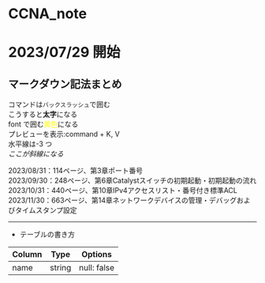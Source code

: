 # CCNA_note

# 2023/07/29 開始

## マークダウン記法まとめ

コマンドは`バックスラッシュ`で囲む  
こうすると**太字**になる  
font で囲む<font color="yellow">黄色</font>になる  
プレビューを表示:command + K, V  
水平線は-3 つ  
*ここが斜線になる*

2023/08/31：114ページ、第3章ポート番号  
2023/09/30：248ページ、第6章Catalystスイッチの初期起動・初期起動の流れ  
2023/10/31：440ページ、第10章IPv4アクセスリスト・番号付き標準ACL  
2023/11/30：663ページ、第14章ネットワークデバイスの管理・デバッグおよびタイムスタンプ設定

---

- テーブルの書き方

| Column | Type   | Options     |
| ------ | ------ | ----------- |
| name   | string | null: false |
